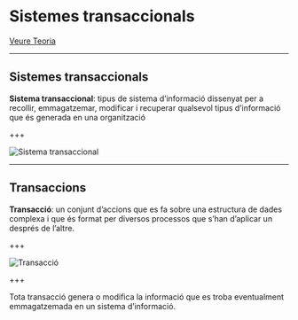 Sistemes transaccionals
=======================

[Veure Teoria](https://jrodr236.github.io/SOM/SistemesTransaccionals.html)

---

Sistemes transaccionals
-----------------------

**Sistema transaccional**: tipus de sistema d’informació
dissenyat per a recollir, emmagatzemar, modificar i recuperar qualsevol
tipus d’informació que és generada en una organització

+++

![Sistema transaccional](http://www.dusaneinfotech.com/wp-content/uploads/2013/03/Transaction_system_Architecture1.jpg)

---

Transaccions
------------

**Transacció**: un conjunt d’accions que es fa sobre una estructura de dades complexa i que és format per diversos processos que s’han d’aplicar un després de l’altre.

+++

![Transacció](https://vladmihalcea.files.wordpress.com/2014/01/transaction-workflow1.gif)

+++

Tota transacció genera o modifica la informació que es troba eventualment emmagatzemada en un sistema d’informació.









